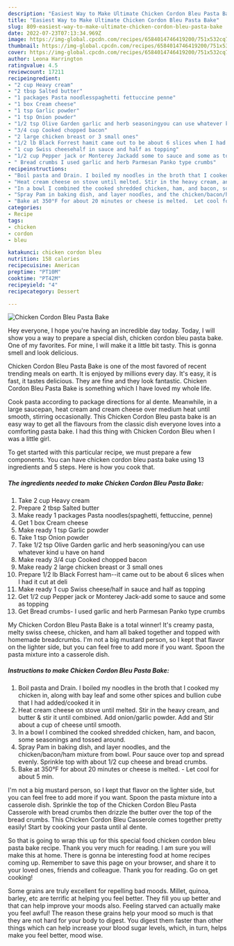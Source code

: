 ```yaml
---
description: "Easiest Way to Make Ultimate Chicken Cordon Bleu Pasta Bake"
title: "Easiest Way to Make Ultimate Chicken Cordon Bleu Pasta Bake"
slug: 809-easiest-way-to-make-ultimate-chicken-cordon-bleu-pasta-bake
date: 2022-07-23T07:13:34.969Z
image: https://img-global.cpcdn.com/recipes/6584014746419200/751x532cq70/chicken-cordon-bleu-pasta-bake-recipe-main-photo.jpg
thumbnail: https://img-global.cpcdn.com/recipes/6584014746419200/751x532cq70/chicken-cordon-bleu-pasta-bake-recipe-main-photo.jpg
cover: https://img-global.cpcdn.com/recipes/6584014746419200/751x532cq70/chicken-cordon-bleu-pasta-bake-recipe-main-photo.jpg
author: Leona Harrington
ratingvalue: 4.5
reviewcount: 17211
recipeingredient:
- "2 cup Heavy cream"
- "2 tbsp Salted butter"
- "1 packages Pasta noodlesspaghetti fettuccine penne"
- "1 box Cream cheese"
- "1 tsp Garlic powder"
- "1 tsp Onion powder"
- "1/2 tsp Olive Garden garlic and herb seasoningyou can use whatever kind u have on hand"
- "3/4 cup Cooked chopped bacon"
- "2 large chicken breast or 3 small ones"
- "1/2 lb Black Forrest hamit came out to be about 6 slices when I had it cut at deli"
- "1 cup Swiss cheesehalf in sauce and half as topping"
- "1/2 cup Pepper jack or Monterey Jackadd some to sauce and some as topping"
- " Bread crumbs I used garlic and herb Parmesan Panko type crumbs"
recipeinstructions:
- "Boil pasta and Drain. I boiled my noodles in the broth that I cooked my chicken in, along with bay leaf and some other spices and bullion cube that I had added/cooked it in"
- "Heat cream cheese on stove until melted. Stir in the heavy cream, and butter &amp; stir it until combined. Add onion/garlic powder. Add and Stir about a cup of cheese until smooth."
- "In a bowl I combined the cooked shredded chicken, ham, and bacon, some seasonings and tossed around."
- "Spray Pam in baking dish, and layer noodles, and the chicken/bacon/ham mixture from bowl.  Pour sauce over top and spread evenly. Sprinkle top with about 1/2 cup cheese and bread crumbs."
- "Bake at 350°F for about 20 minutes or cheese is melted.  Let cool for about 5 min."
categories:
- Recipe
tags:
- chicken
- cordon
- bleu

katakunci: chicken cordon bleu 
nutrition: 158 calories
recipecuisine: American
preptime: "PT10M"
cooktime: "PT42M"
recipeyield: "4"
recipecategory: Dessert

---
```



![Chicken Cordon Bleu Pasta Bake](https://img-global.cpcdn.com/recipes/6584014746419200/751x532cq70/chicken-cordon-bleu-pasta-bake-recipe-main-photo.jpg)

Hey everyone, I hope you're having an incredible day today. Today, I will show you a way to prepare a special dish, chicken cordon bleu pasta bake. One of my favorites. For mine, I will make it a little bit tasty. This is gonna smell and look delicious.

Chicken Cordon Bleu Pasta Bake is one of the most favored of recent trending meals on earth. It is enjoyed by millions every day. It's easy, it is fast, it tastes delicious. They are fine and they look fantastic. Chicken Cordon Bleu Pasta Bake is something which I have loved my whole life.

Cook pasta according to package directions for al dente. Meanwhile, in a large saucepan, heat cream and cream cheese over medium heat until smooth, stirring occasionally. This Chicken Cordon Bleu pasta bake is an easy way to get all the flavours from the classic dish everyone loves into a comforting pasta bake. I had this thing with Chicken Cordon Bleu when I was a little girl.


To get started with this particular recipe, we must prepare a few components. You can have chicken cordon bleu pasta bake using 13 ingredients and 5 steps. Here is how you cook that.

<!--inarticleads1-->

##### The ingredients needed to make Chicken Cordon Bleu Pasta Bake:

1. Take 2 cup Heavy cream
1. Prepare 2 tbsp Salted butter
1. Make ready 1 packages Pasta noodles(spaghetti, fettuccine, penne)
1. Get 1 box Cream cheese
1. Make ready 1 tsp Garlic powder
1. Take 1 tsp Onion powder
1. Take 1/2 tsp Olive Garden garlic and herb seasoning/you can use whatever kind u have on hand
1. Make ready 3/4 cup Cooked chopped bacon
1. Make ready 2 large chicken breast or 3 small ones
1. Prepare 1/2 lb Black Forrest ham--it came out to be about 6 slices when I had it cut at deli
1. Make ready 1 cup Swiss cheese/half in sauce and half as topping
1. Get 1/2 cup Pepper jack or Monterey Jack-add some to sauce and some as topping
1. Get  Bread crumbs- I used garlic and herb Parmesan Panko type crumbs


My Chicken Cordon Bleu Pasta Bake is a total winner! It&#39;s creamy pasta, melty swiss cheese, chicken, and ham all baked together and topped with homemade breadcrumbs. I&#39;m not a big mustard person, so I kept that flavor on the lighter side, but you can feel free to add more if you want. Spoon the pasta mixture into a casserole dish. 

<!--inarticleads2-->

##### Instructions to make Chicken Cordon Bleu Pasta Bake:

1. Boil pasta and Drain. I boiled my noodles in the broth that I cooked my chicken in, along with bay leaf and some other spices and bullion cube that I had added/cooked it in
1. Heat cream cheese on stove until melted. Stir in the heavy cream, and butter &amp; stir it until combined. Add onion/garlic powder. Add and Stir about a cup of cheese until smooth.
1. In a bowl I combined the cooked shredded chicken, ham, and bacon, some seasonings and tossed around.
1. Spray Pam in baking dish, and layer noodles, and the chicken/bacon/ham mixture from bowl.  Pour sauce over top and spread evenly. Sprinkle top with about 1/2 cup cheese and bread crumbs.
1. Bake at 350°F for about 20 minutes or cheese is melted.  - Let cool for about 5 min.


I&#39;m not a big mustard person, so I kept that flavor on the lighter side, but you can feel free to add more if you want. Spoon the pasta mixture into a casserole dish. Sprinkle the top of the Chicken Cordon Bleu Pasta Casserole with bread crumbs then drizzle the butter over the top of the bread crumbs. This Chicken Cordon Bleu Casserole comes together pretty easily! Start by cooking your pasta until al dente. 

So that is going to wrap this up for this special food chicken cordon bleu pasta bake recipe. Thank you very much for reading. I am sure you will make this at home. There is gonna be interesting food at home recipes coming up. Remember to save this page on your browser, and share it to your loved ones, friends and colleague. Thank you for reading. Go on get cooking!

Some grains are truly excellent for repelling bad moods. Millet, quinoa, barley, etc are terrific at helping you feel better. They fill you up better and that can help improve your moods also. Feeling starved can actually make you feel awful! The reason these grains help your mood so much is that they are not hard for your body to digest. You digest them faster than other things which can help increase your blood sugar levels, which, in turn, helps make you feel better, mood wise.
